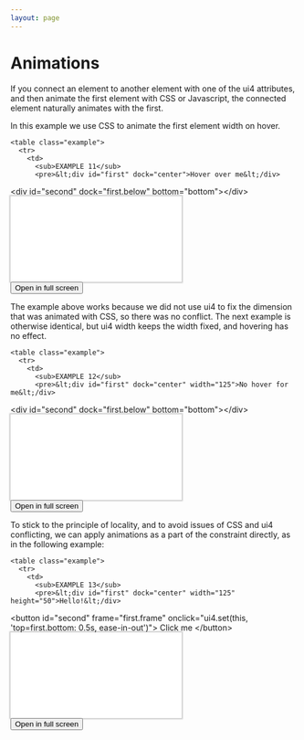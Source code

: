 ```yaml
---
layout: page
---
```


# Animations

If you connect an element to another element with one of the ui4 attributes, and then animate the
first element with CSS or Javascript, the connected element naturally animates with the first.

In this example we use CSS to animate the first element width on hover.


    <table class="example">
      <tr>
        <td>
          <sub>EXAMPLE 11</sub>
          <pre>&lt;div id="first" dock="center">Hover over me&lt;/div>
&lt;div id="second" dock="first.below" bottom="bottom">&lt;/div></pre>
        </td>
        <td>
          <iframe style="border-style:none;box-shadow:0px 0px 2px 2px rgba(0,0,0,0.2);" src="examples/example0011.html"></iframe><br/>
          <button onclick="location.href='examples/example0011.html'">Open in full screen</button>
        </td>
      </tr>
    </table>

The example above works because we did not use ui4 to fix the dimension that was animated with CSS,
so there was no conflict. The next example is otherwise identical, but ui4 width keeps the width
fixed, and hovering has no effect.


    <table class="example">
      <tr>
        <td>
          <sub>EXAMPLE 12</sub>
          <pre>&lt;div id="first" dock="center" width="125">No hover for me&lt;/div>
&lt;div id="second" dock="first.below" bottom="bottom">&lt;/div></pre>
        </td>
        <td>
          <iframe style="border-style:none;box-shadow:0px 0px 2px 2px rgba(0,0,0,0.2);" src="examples/example0012.html"></iframe><br/>
          <button onclick="location.href='examples/example0012.html'">Open in full screen</button>
        </td>
      </tr>
    </table>

To stick to the principle of locality, and to avoid issues of CSS and ui4 conflicting, we can apply
animations as a part of the constraint directly, as in the following example:


    <table class="example">
      <tr>
        <td>
          <sub>EXAMPLE 13</sub>
          <pre>&lt;div id="first" dock="center" width="125" height="50">Hello!&lt;/div>
&lt;button id="second" frame="first.frame" 
        onclick="ui4.set(this, 'top=first.bottom: 0.5s, ease-in-out')">
    Click me
&lt;/button></pre>
        </td>
        <td>
          <iframe style="border-style:none;box-shadow:0px 0px 2px 2px rgba(0,0,0,0.2);" src="examples/example0013.html"></iframe><br/>
          <button onclick="location.href='examples/example0013.html'">Open in full screen</button>
        </td>
      </tr>
    </table>